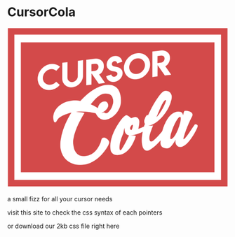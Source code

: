 # CursorCola

![alt text](/resources/svg/cursorcola.svg)

a small fizz for all your cursor needs

visit this site to check the css syntax of each pointers

or download our 2kb css file right here


